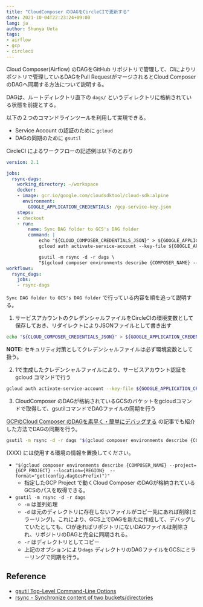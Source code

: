```yaml
---
title: "CloudComposer のDAGをCircleCIで更新する"
date: 2021-10-04T22:23:24+09:00
lang: ja
author: Shunya Ueta
tags:
- airflow
- gcp
- circleci
---
```


Cloud Composer(Airflow) のDAGをGitHub リポジトリで管理して、CIによりリポジトリで管理しているDAGをPull RequestがマージされるとCloud ComposerのDAGへ同期する方法について説明する。

DAGは、ルートディレクトリ直下の `dags/` というディレクトリに格納されている状態を前提とする。

以下の２つのコマンドラインツールを利用して実現できる。

- Service Account の認証のために `gcloud`
- DAGの同期のために `gsutil` 

CircleCI によるワークフローの記述例は以下のとおり

```yaml
version: 2.1

jobs:
  rsync-dags:
    working_directory: ~/workspace
    docker:
    - image: gcr.io/google.com/cloudsdktool/cloud-sdk:alpine
      environment:
        GOOGLE_APPLICATION_CREDENTIALS: /gcp-service-key.json
    steps:
    - checkout
    - run:
        name: Sync DAG folder to GCS's DAG folder
        command: |
            echo "${CLOUD_COMPOSER_CREDENTIALS_JSON}" > ${GOOGLE_APPLICATION_CREDENTIALS}
            gcloud auth activate-service-account --key-file ${GOOGLE_APPLICATION_CREDENTIALS}

            gsutil -m rsync -d -r dags \
            "$(gcloud composer environments describe {COMPOSER_NAME} --project={GCP_PROJECT} --location={REGION}  --format="get(config.dagGcsPrefix)")"
workflows:
  rsync_dags:
    jobs:
    - rsync-dags
```

`Sync DAG folder to GCS's DAG folder` で行っている内容を順を追って説明する。

1. サービスアカウントのクレデンシャルファイルをCircleCIの環境変数として保存しておき、リダイレクトによりJSONファイルとして書き出す

```bash
echo "${CLOUD_COMPOSER_CREDENTIALS_JSON}" > ${GOOGLE_APPLICATION_CREDENTIALS}
```

__NOTE:__ セキュリティ対策としてクレデンシャルファイルは必ず環境変数として扱う。

2. 1で生成したクレデンシャルファイルにより、サービスアカウント認証をgcloud コマンドで行う

```bash
gcloud auth activate-service-account --key-file ${GOOGLE_APPLICATION_CREDENTIALS}
```

3. CloudComposer のDAGが格納されているGCSのバケットをgcloudコマンドで取得して、gsutilコマンドでDAGファイルの同期を行う

[GCPのCloud Composer のDAGを素早く・簡単にデバッグする](/posts/2021-09-29/) の記事でも紹介した方法でDAGの同期を行う。

```bash
gsutil -m rsync -d -r dags "$(gcloud composer environments describe {COMPOSER_NAME} --project={GCP_PROJECT} --location={REGION}  --format="get(config.dagGcsPrefix)")"
```

{XXX} には使用する環境の情報を置換してください。

- `"$(gcloud composer environments describe {COMPOSER_NAME} --project={GCP_PROJECT} --location={REGION}  --format="get(config.dagGcsPrefix)")"` 
  - 指定したGCP Project で動くCloud Composer のDAGが格納されているGCSのパスを取得できる。
- `gsutil -m rsync -d -r dags`
  - `-m` は並列処理
  - `-d` は元のディレクトリに存在しないファイルがコピー先にあれば削除(ミラーリング)。これにより、GCS上でDAGを新たに作成して、デバッグしていたとしても、CIが走ればリポジトリにないDAGファイルは削除され、リポジトリのDAGと完全に同期される。
  - `-r` はディレクトリとしてコピー
  - 上記のオプションにより`dags` ディレクトリのDAGファイルをGCSにミラーリングで同期を行う。

## Reference

- [gsutil Top-Level Command-Line Options](https://cloud.google.com/storage/docs/gsutil/addlhelp/TopLevelCommandLineOptions)
- [rsync - Synchronize content of two buckets/directories](https://cloud.google.com/storage/docs/gsutil/commands/rsync)